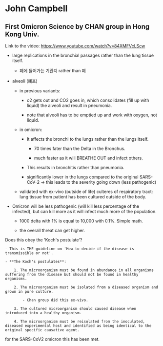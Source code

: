 # John Campbell
## First Omicron Science by **CHAN group** in Hong Kong Univ.

Link to the video: https://www.youtube.com/watch?v=84XMFVcLScw


 - large replications in the bronchial passages rather than the lung tissue itself.

    - 폐에 들어가는 기관지 rather than 폐

- alveoli (폐포)

    - in previous variants:
    
        - o2 gets out and CO2 goes in, which consolidates (fill up with liquid) the alveoli and result in pneumonia.

        - note that alveoli has to be emptied up and work with oxygen, not liquid.

    - in omicron:

        - It affects the bronchi to the lungs rather than the lungs itself.
        
            - 70 times fater than the Delta in the Bronchus.

            - much faster as it will BREATHE OUT and infect others.
        
        - This results in bronchitis rather than pneumonia.
        
        - significantly lower in the lungs compared to the original SARS-CoV-2 -> this leads to the severity going down (less pathogenic)
                
    - validated with ex-vivo (outside of life) culteres of respiratory tract: lung tissue from patient has been cultured outside of the body.

- Omicron will be less pathogenic (will kill less percentage of the infected), but can kill more as it will infect much more of the population.

    - 1000 delta with 1% is equal to 10,000 with 0.1%. Simple math.

    - the overall threat can get higher.

Does this obey the 'Koch's postulate'?

    - This is THE guideline on 'How to decide if the disease is transmissible or not'.

    - **The Koch's postulates**:

        1. The microorganism must be found in abundance in all organisms suffering from the disease but should not be found in healthy organisms.

        2. The microorganism must be isolated from a diseased organism and grown in pure culture.

            - Chan group did this ex-vivo.

        3. The cultured microorganism should caused disease when introduced into a healthy organism.

        4. The microorganism must be reisolated from the inoculated, diseased experimental host and identified as being identical to the original specific causative agent.

for the SARS-CoV2 omicron this has been met.
